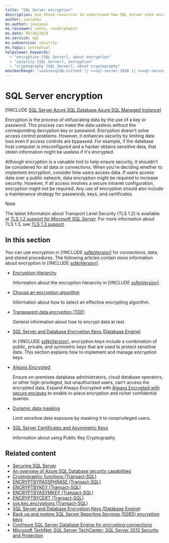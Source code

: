 ```yaml
---
title: "SQL Server encryption"
description: Use these resources to understand how SQL Server uses encryption to enhance security for your databases.
author: jaszymas
ms.author: jaszymas
ms.reviewer: vanto, randolphwest
ms.date: 09/16/2024
ms.service: sql
ms.subservice: security
ms.topic: conceptual
helpviewer_keywords:
  - "encryption [SQL Server], about encryption"
  - "security [SQL Server], encryption"
  - "cryptography [SQL Server], about cryptography"
monikerRange: "=azuresqldb-current || >=sql-server-2016 || >=sql-server-linux-2017 || =azuresqldb-mi-current"
---
```

# SQL Server encryption

[!INCLUDE [SQL Server Azure SQL Database Azure SQL Managed Instance](../../../includes/applies-to-version/sql-asdb-asdbmi.md)]

Encryption is the process of obfuscating data by the use of a key or password. This process can make the data useless without the corresponding decryption key or password. Encryption doesn't solve access control problems. However, it enhances security by limiting data loss even if access controls are bypassed. For example, if the database host computer is misconfigured and a hacker obtains sensitive data, that stolen information might be useless if it's encrypted.

Although encryption is a valuable tool to help ensure security, it shouldn't be considered for all data or connections. When you're deciding whether to implement encryption, consider how users access data. If users access data over a public network, data encryption might be required to increase security. However, if all access involves a secure intranet configuration, encryption might not be required. Any use of encryption should also include a maintenance strategy for passwords, keys, and certificates.

> [!NOTE]  
> The latest information about Transport Level Security (TLS 1.2) is available at [TLS 1.2 support for Microsoft SQL Server](/troubleshoot/sql/database-engine/connect/tls-1-2-support-microsoft-sql-server). For more information about TLS 1.3, see [TLS 1.3 support](../networking/tls-1-3.md).

## In this section

You can use encryption in [!INCLUDE [ssNoVersion](../../../includes/ssnoversion-md.md)] for connections, data, and stored procedures. The following articles contain more information about encryption in [!INCLUDE [ssNoVersion](../../../includes/ssnoversion-md.md)].

- [Encryption Hierarchy](encryption-hierarchy.md)

  Information about the encryption hierarchy in [!INCLUDE [ssNoVersion](../../../includes/ssnoversion-md.md)].

- [Choose an encryption algorithm](choose-an-encryption-algorithm.md)

  Information about how to select an effective encrypting algorithm.

- [Transparent data encryption (TDE)](transparent-data-encryption.md)

  General information about how to encrypt data at rest.

- [SQL Server and Database Encryption Keys (Database Engine)](sql-server-and-database-encryption-keys-database-engine.md)

  In [!INCLUDE [ssNoVersion](../../../includes/ssnoversion-md.md)], encryption keys include a combination of public, private, and symmetric keys that are used to protect sensitive data. This section explains how to implement and manage encryption keys.

- [Always Encrypted](always-encrypted-database-engine.md)

  Ensure on-premises database administrators, cloud database operators, or other high-privileged, but unauthorized users, can't access the encrypted data. Expand Always Encrypted with [Always Encrypted with secure enclaves](always-encrypted-enclaves.md) to enable in-place encryption and richer confidential queries.

- [Dynamic data masking](../dynamic-data-masking.md)

  Limit sensitive data exposure by masking it to nonprivileged users.

- [SQL Server Certificates and Asymmetric Keys](../sql-server-certificates-and-asymmetric-keys.md)

  Information about using Public Key Cryptography.

## Related content

- [Securing SQL Server](../securing-sql-server.md)
- [An overview of Azure SQL Database security capabilities](/azure/sql-database/sql-database-security-overview)
- [Cryptographic functions (Transact-SQL)](../../../t-sql/functions/cryptographic-functions-transact-sql.md)
- [ENCRYPTBYPASSPHRASE (Transact-SQL)](../../../t-sql/functions/encryptbypassphrase-transact-sql.md)
- [ENCRYPTBYKEY (Transact-SQL)](../../../t-sql/functions/encryptbykey-transact-sql.md)
- [ENCRYPTBYASYMKEY (Transact-SQL)](../../../t-sql/functions/encryptbyasymkey-transact-sql.md)
- [ENCRYPTBYCERT (Transact-SQL)](../../../t-sql/functions/encryptbycert-transact-sql.md)
- [sys.key_encryptions (Transact-SQL)](../../system-catalog-views/sys-key-encryptions-transact-sql.md)
- [SQL Server and Database Encryption Keys (Database Engine)](sql-server-and-database-encryption-keys-database-engine.md)
- [Back up and restore SQL Server Reporting Services (SSRS) encryption keys](../../../reporting-services/install-windows/ssrs-encryption-keys-back-up-and-restore-encryption-keys.md)
- [Configure SQL Server Database Engine for encrypting connections](../../../database-engine/configure-windows/configure-sql-server-encryption.md)
- [Microsoft TechNet: SQL Server TechCenter: SQL Server 2012 Security and Protection](https://download.microsoft.com/download/8/F/A/8FABACD7-803E-40FC-ADF8-355E7D218F4C/SQL_Server_2012_Security_Best_Practice_Whitepaper_Apr2012.docx)
